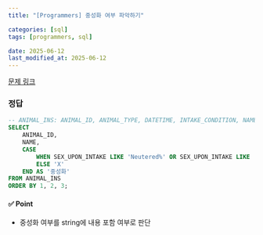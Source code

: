 ```yaml
---
title: "[Programmers] 중성화 여부 파악하기"

categories: [sql]
tags: [programmers, sql]

date: 2025-06-12
last_modified_at: 2025-06-12
---
```

[문제 링크](https://school.programmers.co.kr/learn/courses/30/lessons/59409)

### 정답
```sql
-- ANIMAL_INS: ANIMAL_ID, ANIMAL_TYPE, DATETIME, INTAKE_CONDITION, NAME, SEX_UPON_INTAKE
SELECT 
    ANIMAL_ID,
    NAME,
    CASE
        WHEN SEX_UPON_INTAKE LIKE 'Neutered%' OR SEX_UPON_INTAKE LIKE 'Spayed%' THEN 'O'
        ELSE 'X'
    END AS '중성화'
FROM ANIMAL_INS
ORDER BY 1, 2, 3;
```

#### ✅ Point
- 중성화 여부를 string에 내용 포함 여부로 판단
